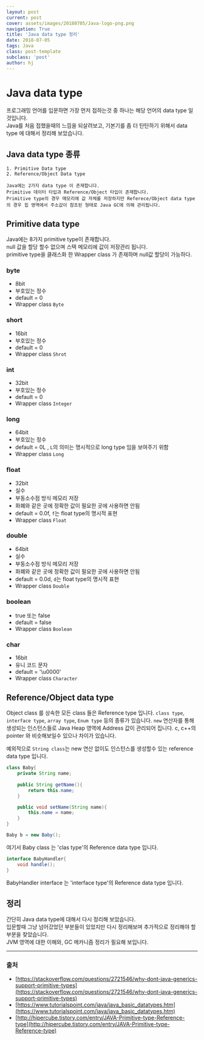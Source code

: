 ```yaml
---
layout: post
current: post
cover: assets/images/20180705/Java-logo-png.png
navigation: True
title: 'Java data type 정리'
date: 2018-07-05
tags: Java
class: post-template
subclass: 'post'
author: hj
---
```


# Java data type
프로그래밍 언어를 입문하면 가장 먼저 접하는것 중 하나는 해당 언어의 data type 일 것입니다.  
Java를 처음 접했을때의 느낌을 되살려보고, 기본기를 좀 더 탄탄하기 위해서 data type 에 대해서 정리해 보았습니다.

## Java data type 종류

	1. Primitive Data type
	2. Reference/Object Data type

	Java에는 2가지 data type 이 존재합니다. 
	Primitive 데이터 타입과 Reference/Object 타입이 존재합니다.
	Primitive type의 경우 메모리에 값 자체를 저장하지만 Referece/Object data type 의 경우 힙 영역에서 주소값이 참조된 형태로 Java GC에 의해 관리됩니다.

## Primitive data type
Java에는 8가지 primitive type이 존재합니다.   
null 값을 할당 할수 없으며 스택 메모리에 값이 저장관리 됩니다.  
primitive type을 클래스화 한 Wrapper class 가 존재하며 null값 할당이 가능하다.

### byte
 * 8bit 
 * 부호있는 정수
 * default = 0
 * Wrapper class `Byte`
### short
 * 16bit
 * 부호있는 정수
 * default = 0
 * Wrapper class  `Shrot`
### int
 * 32bit
 * 부호있는 정수
 * default = 0
 * Wrapper class `Integer`
### long
 * 64bit
 * 부호있는 정수
 * default = 0L , `L`의 의미는 명시적으로 long type 임을 보여주기 위함
 * Wrapper class `Long`
### float
 * 32bit
 * 실수
 * 부동소수점 방식 메모리 저장
 * 화폐와 같은 곳에 정확한 값이 필요한 곳에 사용하면 안됨
 * default = 0.0f, `f`는 float type의 명시적 표현
 * Wrapper class `Float`
### double
 * 64bit
 * 실수
 * 부동소수점 방식 메모리 저장
 * 화폐와 같은 곳에 정확한 값이 필요한 곳에 사용하면 안됨
 * default = 0.0d, `d`는 float type의 명시적 표현
 * Wrapper class `Double`
### boolean
 * true 또는 false
 * default = false
 * Wrapper class `Boolean`
### char
 * 16bit 
 * 유니 코드 문자
 * default = '\u0000'
 * Wrapper class `Character`

## Reference/Object data type
Object class 를 상속한 모든 class 들은 Reference type 입니다.
`class type`, `interface type`, `array type`, `Enum type` 등의 종류가 있습니다.
`new` 연산자를 통해 생성되는 인스턴스들로 Java Heap 영역에 Address 값이 관리되어 집니다. 
c, c++의 pointer 와 비슷해보일수 있으나 차이가 있습니다.

예외적으로 `String class`는 new 연산 없이도 인스턴스를 생성할수 있는 reference data type 입니다.

``` java
class Baby{
	private String name;
	
	public String getName(){
		return this.name;
	}

	public void setName(String name){
		this.name = name;
	}
}

Baby b = new Baby();
```

여기서 Baby class 는 'clas type'의 Reference data type 입니다.

```java
interface BabyHandler{
	void handle();
}
```

BabyHandler interface 는 'interface type'의 Reference data type 입니다.

## 정리
간단히 Java data type에 대해서 다시 정리해 보았습니다.  
입문할때 그냥 넘어갔었던 부분들이 있었지만 다시 정리해보며 추가적으로 정리해야 할 부분을 찾았습니다.  
JVM 영역에 대한 이해와, GC 메카니즘 정리가 필요해 보입니다.

---

### 출처
* [https://stackoverflow.com/questions/2721546/why-dont-java-generics-support-primitive-types](https://stackoverflow.com/questions/2721546/why-dont-java-generics-support-primitive-types)
*   [https://www.tutorialspoint.com/java/java_basic_datatypes.htm](https://www.tutorialspoint.com/java/java_basic_datatypes.htm)
* [http://hipercube.tistory.com/entry/JAVA-Primitive-type-Reference-type](http://hipercube.tistory.com/entry/JAVA-Primitive-type-Reference-type)

	